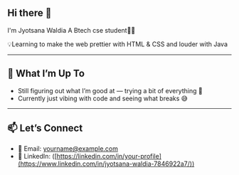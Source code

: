 ## Hi there 👋

I'm Jyotsana Waldia
A Btech cse student👩‍🎓

💡Learning to make the web prettier with HTML & CSS and louder with Java 

---

## 🌱 What I’m Up To

- Still figuring out what I’m good at — trying a bit of everything 🎯  
- Currently just vibing with code and seeing what breaks 😅

---

## 📫 Let’s Connect

- 📧 Email: yourname@example.com  
- 💼 LinkedIn: ([https://linkedin.com/in/your-profile](https://www.linkedin.com/in/jyotsana-waldia-7846922a7/))
